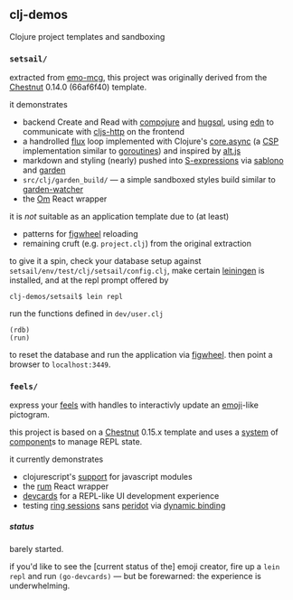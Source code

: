 ## clj-demos

Clojure project templates and sandboxing

### `setsail/`

extracted from [emo-mcg](http://github.com/ransomw/emo-mcg),
this project was originally derived from the
[Chestnut](http://github.com/plexus/chestnut) 0.14.0 (66af6f40)
template.

it demonstrates
* backend Create and Read with
  [compojure](http://weavejester.github.io/compojure/)
  and
  [hugsql](http://www.hugsql.org/),
  using
  [edn](http://github.com/edn-format/edn)
  to communicate with
  [cljs-http](http://github.com/r0man/cljs-http)
  on the frontend
* a handrolled
  [flux](http://facebook.github.io/flux/docs/overview.html)
  loop implemented with Clojure's
  [core.async](http://github.com/clojure/core.async)
  (a [CSP](http://en.wikipedia.org/wiki/Communicating_sequential_processes)
  implementation similar to
  [goroutines](http://en.wikipedia.org/wiki/Go_(programming_language)#Concurrency:_goroutines_and_channels))
  and inspired by
  [alt.js](http://alt.js.org/guide/)
* markdown and styling (nearly) pushed into
  [S-expressions](http://en.wikipedia.org/wiki/S-expression)
  via
  [sablono](http://github.com/r0man/sablono)
  and
  [garden](http://github.com/noprompt/garden)
* `src/clj/garden_build/` — a simple sandboxed styles build
  similar to
  [garden-watcher](http://github.com/plexus/garden-watcher)
* the
  [Om](https://github.com/omcljs/om)
  React wrapper

it is _not_ suitable as an application template due to (at least)
* patterns for [figwheel](http://github.com/bhauman/lein-figwheel)
  reloading
* remaining cruft (e.g. `project.clj`) from the original extraction

to give it a spin,
check your database setup against
`setsail/env/test/clj/setsail/config.clj`,
make certain
[leiningen](http://leiningen.org)
is installed, and at the repl prompt offered by

```
clj-demos/setsail$ lein repl
```

run the functions defined in `dev/user.clj`

```
(rdb)
(run)
```

to reset the database and run the application via
[figwheel](http://github.com/bhauman/lein-figwheel).
then point a browser to `localhost:3449`.

### `feels/`

express your
[feels](http://www.urbandictionary.com/define.php?term=Feels)
with handles to interactivly update an
[emoji](https://en.wikipedia.org/wiki/Emoji)-like pictogram.

this project is based on a
[Chestnut](http://github.com/plexus/chestnut) 0.15.x
template and uses a
[system](https://github.com/danielsz/system)
of
[component](https://github.com/stuartsierra/component)s
to manage REPL state.

it currently demonstrates

* clojurescript's
  [support](https://clojurescript.org/reference/javascript-module-support)
  for javascript modules
* the
  [rum](https://github.com/tonsky/rum)
  React wrapper
* [devcards](https://github.com/bhauman/devcards/)
  for a REPL-like UI development experience
* testing
  [ring sessions](https://github.com/ring-clojure/ring/wiki/Sessions)
  sans
  [peridot](https://github.com/xeqi/peridot)
  via
  [dynamic binding](https://www.braveclojure.com/zombie-metaphysics/#Dynamic_Binding)

##### status

barely started.

if you'd like to see the [current status of the] emoji creator,
fire up a `lein repl` and run `(go-devcards)` — but be forewarned:
the experience is underwhelming.
